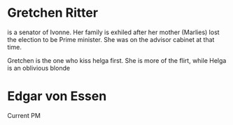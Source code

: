 # Gretchen Ritter

 is a senator of Ivonne. Her family is exhiled after her mother (Marlies) lost the election to be Prime minister. She was on the advisor cabinet at that time.

Gretchen is the one who kiss helga first. She is more of the flirt, while Helga is an oblivious blonde

# Edgar von Essen

Current PM
